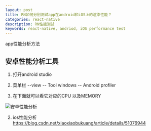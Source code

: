 ```yaml
---
layout: post
title: RN如何分别测试app在android和iOS上的渲染性能？
categories: react-native
description: RN性能测试
keywords: react-native, andriod, iOS performance test
---
```


app性能分析方法

## 安卓性能分析工具
1. 打开android studio

2. 菜单栏 --view -- Tool windows -- Android profiler

3. 在下面就可以看它对应的CPU 以及MEMORY

![安卓性能分析](https://upload-images.jianshu.io/upload_images/9418595-12ca2537272daf2d.png?imageMogr2/auto-orient/strip%7CimageView2/2/w/1240)


2. ios性能分析
https://blog.csdn.net/xiaoxiaobukuang/article/details/51076944